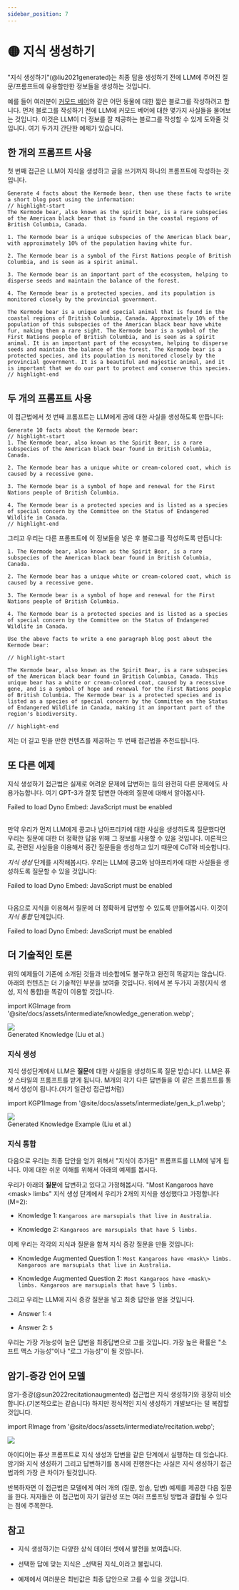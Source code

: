 ```yaml
---
sidebar_position: 7
---
```


# 🟡 지식 생성하기


"지식 생성하기"(@liu2021generated)는 최종 답을 생성하기 전에 LLM에 주어진 질문/프롬프트에 유용할만한 정보들을 생성하는 것입니다.

예를 들어 여러분이 [커모드 베어](https://en.wikipedia.org/wiki/Kermode_bear)와 같은 어떤 동물에 대한 짧은 블로그를 작성하려고 합니다. 먼저 블로그를 작성하기 전에 LLM에 커모드 베어에 대한 몇가지 사실들을 물어보는 것입니다. 이것은 LLM이 더 정보를 잘 제공하는 블로그를 작성할 수 있게 도와줄 것입니다. 여기 두가지 간단한 예제가 있습니다.

## 한 개의 프롬프트 사용

첫 번째 접근은 LLM이 지식을 생성하고 글을 쓰기까지 하나의 프롬프트에 작성하는 것입니다.

```text
Generate 4 facts about the Kermode bear, then use these facts to write a short blog post using the information:
// highlight-start
The Kermode bear, also known as the spirit bear, is a rare subspecies of the American black bear that is found in the coastal regions of British Columbia, Canada.

1. The Kermode bear is a unique subspecies of the American black bear, with approximately 10% of the population having white fur.

2. The Kermode bear is a symbol of the First Nations people of British Columbia, and is seen as a spirit animal.

3. The Kermode bear is an important part of the ecosystem, helping to disperse seeds and maintain the balance of the forest.

4. The Kermode bear is a protected species, and its population is monitored closely by the provincial government.

The Kermode bear is a unique and special animal that is found in the coastal regions of British Columbia, Canada. Approximately 10% of the population of this subspecies of the American black bear have white fur, making them a rare sight. The Kermode bear is a symbol of the First Nations people of British Columbia, and is seen as a spirit animal. It is an important part of the ecosystem, helping to disperse seeds and maintain the balance of the forest. The Kermode bear is a protected species, and its population is monitored closely by the provincial government. It is a beautiful and majestic animal, and it is important that we do our part to protect and conserve this species.
// highlight-end
```


## 두 개의 프롬프트 사용

이 접근법에서 첫 번째 프롬프트는 LLM에게 곰에 대한 사실을 생성하도록 만듭니다:

```text
Generate 10 facts about the Kermode bear:
// highlight-start
1. The Kermode bear, also known as the Spirit Bear, is a rare subspecies of the American black bear found in British Columbia, Canada.

2. The Kermode bear has a unique white or cream-colored coat, which is caused by a recessive gene.

3. The Kermode bear is a symbol of hope and renewal for the First Nations people of British Columbia.

4. The Kermode bear is a protected species and is listed as a species of special concern by the Committee on the Status of Endangered Wildlife in Canada.
// highlight-end
```

그리고 우리는 다른 프롬프트에 이 정보들을 넣은 후 블로그를 작성하도록 만듭니다:

```text
1. The Kermode bear, also known as the Spirit Bear, is a rare subspecies of the American black bear found in British Columbia, Canada.

2. The Kermode bear has a unique white or cream-colored coat, which is caused by a recessive gene.

3. The Kermode bear is a symbol of hope and renewal for the First Nations people of British Columbia.

4. The Kermode bear is a protected species and is listed as a species of special concern by the Committee on the Status of Endangered Wildlife in Canada.

Use the above facts to write a one paragraph blog post about the Kermode bear:

// highlight-start

The Kermode bear, also known as the Spirit Bear, is a rare subspecies of the American black bear found in British Columbia, Canada. This unique bear has a white or cream-colored coat, caused by a recessive gene, and is a symbol of hope and renewal for the First Nations people of British Columbia. The Kermode bear is a protected species and is listed as a species of special concern by the Committee on the Status of Endangered Wildlife in Canada, making it an important part of the region's biodiversity.

// highlight-end
```

저는 더 길고 믿을 만한 컨텐츠를 제공하는 두 번째 접근법을 추천드립니다.

## 또 다른 예제

지식 생성하기 접근법은 실제로 어려운 문제에 답변하는 등의 완전히 다른 문제에도 사용가능합니다. 여기 GPT-3가 잘못 답변한 아래의 질문에 대해서 알아봅시다.

<div trydyno-embed="" openai-model="text-davinci-003" initial-prompt="Which country is larger, Congo or South Africa?" initial-response="South Africa is larger than Congo." max-tokens="256" box-rows="3" model-temp="0" top-p="0">
    <noscript>Failed to load Dyno Embed: JavaScript must be enabled</noscript>
</div>

<br/>

만약 우리가 먼저 LLM에게 콩고나 남아프리카에 대한 사실을 생성하도록 질문했다면 우리는 질문에 대한 더 정확한 답을 위해 그 정보를 사용할 수 있을 것입니다. 이론적으로, 관련된 사실들을 이용해서 중간 질문들을 생성하고 있기 때문에 CoT와 비슷합니다.

*지식 생성* 단계를 시작해봅시다. 우리는 LLM에 콩고와 남아프리카에 대한 사실들을 생성하도록 질문할 수 있을 것입니다:

<div trydyno-embed="" openai-model="text-davinci-003" initial-prompt="Generate some knowledge about the sizes of South Africa and Congo:" initial-response="South Africa is the 25th largest country in the world, with an area of 1,221,037 square kilometers (471,445 square miles). Congo, on the other hand, is the 11th largest country in the world, with an area of 2,344,858 square kilometers (905,567 square miles). South Africa is almost half the size of Congo, with a population of 57.7 million compared to Congo's population of 84.3 million. South Africa is the most populous country in the region, while Congo is the second most populous." max-tokens="256" box-rows="6" model-temp="0" top-p="0">
    <noscript>Failed to load Dyno Embed: JavaScript must be enabled</noscript>
</div>

<br/>

다음으로 지식을 이용해서 질문에 더 정확하게 답변할 수 있도록 만들어봅시다. 이것이 *지식 통합* 단계입니다.

<div trydyno-embed="" openai-model="text-davinci-003" initial-prompt="South Africa is the 25th largest country in the world, with an area of 1,221,037 square kilometers (471,445 square miles). Congo, on the other hand, is the 11th largest country in the world, with an area of 2,344,858 square kilometers (905,567 square miles). South Africa is almost half the size of Congo, with a population of 57.7 million compared to Congo's population of 84.3 million. South Africa is the most populous country in the region, while Congo is the second most populous.\n\nWhich country is larger, Congo or South Africa?" initial-response="Congo is larger than South Africa." max-tokens="256" box-rows="15" model-temp="0" top-p="0">
    <noscript>Failed to load Dyno Embed: JavaScript must be enabled</noscript>
</div>

## 더 기술적인 토론

위의 예제들이 기존에 소개된 것들과 비슷함에도 불구하고 완전히 똑같지는 않습니다. 아래의 컨텐츠는 더 기술적인 부분을 보여줄 것입니다.
위에서 본 두가지 과정(지식 생성, 지식 통합)을 똑같이 이용할 것입니다.

import KGImage from '@site/docs/assets/intermediate/knowledge_generation.webp';

<div style={{textAlign: 'center'}}>
  <img src={KGImage} style={{width: "750px"}} />
</div>

<div style={{textAlign: 'center'}}>
Generated Knowledge (Liu et al.)
</div>

### 지식 생성

지식 생성단계에서 LLM은 **질문**에 대한 사실들을 생성하도록 질문 받습니다.
LLM은 퓨샷 스타일의 프롬프트를 받게 됩니다. M개의 각기 다른 답변들을 이 같은 프롬프트를 통해서 생성이 됩니다.(자기 일관성 접근법처럼)

import KGP1Image from '@site/docs/assets/intermediate/gen_k_p1.webp';

<div style={{textAlign: 'center'}}>
  <img src={KGP1Image} style={{width: "500px"}} />
</div>

<div style={{textAlign: 'center'}}>
Generated Knowledge Example (Liu et al.)
</div>


### 지식 통합

다음으로 우리는 최종 답안을 얻기 위해서 "지식이 추가된" 프롬프트를 LLM에 넣게 됩니다.
이에 대한 쉬운 이해를 위해서 아래의 예제를 봅시다.

우리가 아래의 **질문**에 답변하고 있다고 가정해봅시다.
"Most Kangaroos have <mask\> limbs"
지식 생성 단계에서 우리가 2개의 지식을 생성했다고 가정합니다(M=2):


- Knowledge 1: `Kangaroos are marsupials that live in Australia.`

- Knowledge 2: `Kangaroos are marsupials that have 5 limbs.`

이제 우리는 각각의 지식과 질문을 합쳐 지식 증강 질문을 만들 것입니다:

- Knowledge Augmented Question 1: `Most Kangaroos have <mask\> limbs. Kangaroos are marsupials that live in Australia.`

- Knowledge Augmented Question 2: `Most Kangaroos have <mask\> limbs. Kangaroos are marsupials that have 5 limbs.`

그리고 우리는 LLM에 지식 증강 질문을 넣고 최종 답안을 얻을 것입니다.

- Answer 1: `4`

- Answer 2: `5`

우리는 가장 가능성이 높은 답변을 최종답변으로 고를 것입니다.
가장 높은 확률은 "소프트 맥스 가능성"이나 "로그 가능성"이 될 것입니다.

## 암기-증강 언어 모델

암기-증강(@sun2022recitationaugmented) 접근법은 지식 생성하기와 굉장히 비슷합니다.(기본적으로는 같습니다)
하지만 정식적인 지식 생성하기 개발보다는 덜 복잡할 것입니다.


import RImage from '@site/docs/assets/intermediate/recitation.webp';

<div style={{textAlign: 'center'}}>
  <img src={RImage} style={{width: "250px"}} />
</div>

아이디어는 퓨샷 프롬프트로 지식 생성과 답변을 같은 단계에서 실행하는 데 있습니다.
암기와 지식 생성하기 그리고 답변하기를 동시에 진행한다는 사실은 지식 생성하기 접근법과의 가장 큰 차이가 될것입니다.

반복하자면 이 접근법은 모델에게 여러 개의 (질문, 암송, 답변) 예제를 제공한 다음 질문을 한다. 저자들은 이 접근법이 자기 일관성 또는 여러 프롬프팅 방법과 결합될 수 있다는 점에 주목한다.


## 참고

- 지식 생성하기는 다양한 상식 데이터 셋에서 발전을 보여줍니다.

- 선택한 답에 맞는 지식은 _선택된 지식_이라고 불립니다.

- 예제에서 여러분은 최빈값은 최종 답안으로 고를 수 있을 것입니다.